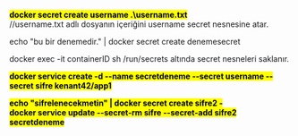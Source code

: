<b><mark>docker secret create username .\username.txt</mark></b><br>
//username.txt adlı dosyanın içeriğini username secret nesnesine atar.<br>


echo "bu bir denemedir." | docker secret create denemesecret

docker exec -it containerID sh
/run/secrets altında secret nesneleri saklanır.


<b><mark>docker service create -d --name secretdeneme --secret username --secret sifre kenant42/app1</mark></b><br>

<b><mark>echo "sifrelenecekmetin" | docker secret create sifre2 -</mark></b><br>
<b><mark>docker service update --secret-rm sifre --secret-add sifre2 secretdeneme</mark></b><br>
